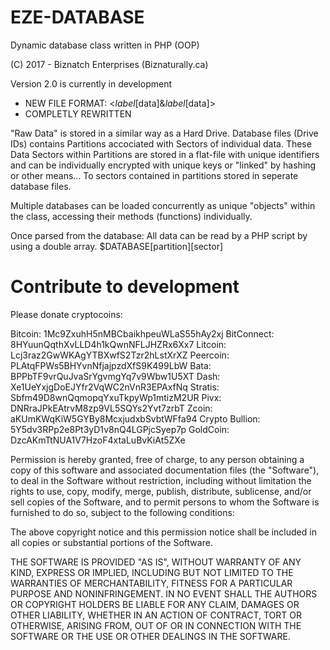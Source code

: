 # EZE-DATABASE

Dynamic database class written in PHP (OOP)

(C) 2017 - Biznatch Enterprises (Biznaturally.ca)

Version 2.0 is currently in development

- NEW FILE FORMAT: <*label*[data]&*label*[data]>
- COMPLETLY REWRITTEN

"Raw Data" is stored in a similar way as a Hard Drive. Database files (Drive IDs) contains Partitions accociated with Sectors of individual data. These Data Sectors within Partitions are stored in a flat-file with unique identifiers and can be individually encrypted with unique keys or "linked" by hashing or other means... To sectors contained in partitions stored in seperate database files.

Multiple databases can be loaded concurrently as unique "objects" within the class, accessing their methods (functions) individually.

Once parsed from the database: All data can be read by a PHP script by using a double array. $DATABASE[partition][sector]

# Contribute to development
Please donate cryptocoins:

Bitcoin: 1Mc9ZxuhH5nMBCbaikhpeuWLaS55hAy2xj
BitConnect: 8HYuunQqthXvLLD4h1kQwnNFLJHZRx6Xx7
Litcoin: Lcj3raz2GwWKAgYTBXwfS2Tzr2hLstXrXZ
Peercoin: PLAtqFPWs5BHYvnNfjajpzdXfS9K499LbW
Bata: BPPbTF9vrQuJvaSrYgvmgYq7v9Wbw1U5XT
Dash: Xe1UeYxjgDoEJYfr2VqWC2nVnR3EPAxfNq
Stratis: Sbfm49D8wnQqmopqYxuTkpyWp1mtizM2UR
Pivx: DNRraJPkEAtrvM8zp9VL5SQYs2Yvt7zrbT
Zcoin: aKUmKWqKiW5GYBy8McxjudxbSvbtWFfa94
Crypto Bullion: 5Y5dv3RPp2e8Pt3yD1v8nQ4LGPjcSyep7p
GoldCoin: DzcAKmTtNUA1V7HzoF4xtaLuBvKiAt5ZXe

Permission is hereby granted, free of charge, to any person obtaining a copy
of this software and associated documentation files (the "Software"), to deal
in the Software without restriction, including without limitation the rights
to use, copy, modify, merge, publish, distribute, sublicense, and/or sell
copies of the Software, and to permit persons to whom the Software is
furnished to do so, subject to the following conditions:

The above copyright notice and this permission notice shall be included in all
copies or substantial portions of the Software.

THE SOFTWARE IS PROVIDED "AS IS", WITHOUT WARRANTY OF ANY KIND, EXPRESS OR
IMPLIED, INCLUDING BUT NOT LIMITED TO THE WARRANTIES OF MERCHANTABILITY,
FITNESS FOR A PARTICULAR PURPOSE AND NONINFRINGEMENT. IN NO EVENT SHALL THE
AUTHORS OR COPYRIGHT HOLDERS BE LIABLE FOR ANY CLAIM, DAMAGES OR OTHER
LIABILITY, WHETHER IN AN ACTION OF CONTRACT, TORT OR OTHERWISE, ARISING FROM,
OUT OF OR IN CONNECTION WITH THE SOFTWARE OR THE USE OR OTHER DEALINGS IN THE
SOFTWARE.
